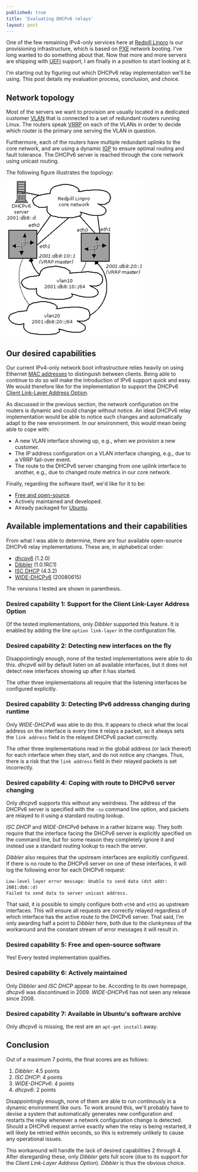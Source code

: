 ```yaml
---
published: true
title: 'Evaluating DHCPv6 relays'
layout: post
---
```


One of the few remaining IPv4-only services here at [Redpill
Linpro](http://www.redpill-linpro.com) is our provisioning infrastructure,
which is based on
[PXE](https://en.wikipedia.org/wiki/Preboot_Execution_Environment) network
booting. I've long wanted to do something about that. Now that more and more
servers are shipping with
[UEFI](https://en.wikipedia.org/wiki/Unified_Extensible_Firmware_Interface)
support, I am finally in a position to start looking at it.

I'm starting out by figuring out which DHCPv6 relay implementation we'll be
using. This post details my evaluation process, conclusion, and choice.

## Network topology

Most of the servers we want to provision are usually located in a dedicated
customer [VLAN](https://en.wikipedia.org/wiki/Virtual_LAN) that is connected to
a set of redundant routers running Linux. The routers speak
[VRRP](https://en.wikipedia.org/wiki/Virtual_Router_Redundancy_Protocol) on
each of the VLANs in order to decide which router is the primary one serving
the VLAN in question.

Furthermore, each of the routers have multiple redundant uplinks to the core
network, and are using a dynamic
[IGP](https://en.wikipedia.org/wiki/Interior_gateway_protocol) to ensure
optimal routing and fault tolerance. The DHCPv6 server is reached through the
core network using unicast routing.

The following figure illustrates the topology:

<a href="/images/20151102-dhcpv6-topology.png" class="fancybox" title="DHCPv6
topology"><img src="/images/20151102-dhcpv6-topology.png"/></a>

## Our desired capabilities

Our current IPv4-only network boot infrastructure relies heavily on using
Ethernet [MAC addresses](https://en.wikipedia.org/wiki/MAC_address) to
distinguish between clients. Being able to continue to do so will make the
introduction of IPv6 support quick and easy. We would therefore like for the
implementation to support the DHCPv6 [Client Link-Layer Address
Option](http://tools.ietf.org/html/rfc6939).

As discussed in the previous section, the network configuration on the routers
is dynamic and could change without notice. An ideal DHCPv6 relay
implementation would be able to notice such changes and automatically adapt to
the new environment. In our environment, this would mean being able to cope
with:

* A new VLAN interface showing up, e.g., when we provision a new customer.
* The IP address configuration on a VLAN interface changing, e.g., due to a
  VRRP fail-over event.
* The route to the DHCPv6 server changing from one uplink interface to another,
  e.g., due to changed route metrics in our core network.

Finally, regarding the software itself, we'd like for it to be:

* [Free and
  open-source](https://en.wikipedia.org/wiki/Free_and_open-source_software).
* Actively maintained and developed.
* Already packaged for [Ubuntu](http://www.ubuntu.com).

## Available implementations and their capabilities

From what I was able to determine, there are four available open-source DHCPv6
relay implementations. These are, in alphabetical order:

* [dhcpv6](https://fedorahosted.org/dhcpv6/) (1.2.0)
* [Dibbler](https://klub.com.pl/dhcpv6/) (1.0.1RC1)
* [ISC DHCP](https://www.isc.org/downloads/dhcp/) (4.3.2)
* [WIDE-DHCPv6](http://wide-dhcpv6.sourceforge.net/) (20080615)

The versions I tested are shown in parenthesis.

### Desired capability 1: Support for the Client Link-Layer Address Option

Of the tested implementations, only *Dibbler* supported this feature. It is
enabled by adding the line `option link-layer` in the configuration file.

### Desired capability 2: Detecting new interfaces on the fly

Disappointingly enough, none of the tested implementations were able to do
this.  *dhcpv6* will by default listen on all available interfaces, but it does
not detect new interfaces showing up after it has started.

The other three implementations all require that the listening interfaces be
configured explicitly.

### Desired capability 3: Detecting IPv6 addresss changing during runtime

Only *WIDE-DHCPv6* was able to do this. It appears to check what the local
address on the interface is every time it relays a packet, so it always sets
the `link address` field in the relayed DHCPv6 packet correctly.

The other three implementations read in the global address (or lack thereof)
for each interface when they start, and do not notice any changes. Thus, there
is a risk that the `link address` field in their relayed packets is set
incorrectly.

### Desired capability 4: Coping with route to DHCPv6 server changing

Only *dhcpv6* supports this without any weirdness. The address of the DHCPv6
server is specified with the `-su` command line option, and packets are relayed
to it using a standard routing lookup.

*ISC DHCP* and *WIDE-DHCPv6* behave in a rather bizarre way. They both require
that the interface facing the DHCPv6 server is explicitly specified on the
command line, but for some reason they completely ignore it and instead use a
standard routing lookup to reach the server.

*Dibbler* also requires that the upstream interfaces are explicitly configured.
If there is no route to the DHCPv6 server on one of these interfaces, it will
log the following error for each DHCPv6 request:

    Low-level layer error message: Unable to send data (dst addr: 2001:db8::d)
    Failed to send data to server unicast address.

That said, it is possible to simply configure both `eth0` and `eth1` as
upstream interfaces. This will ensure all requests are correctly relayed
regardless of which interface has the active route to the DHCPv6 server. That
said, I'm only awarding half a point to *Dibbler* here, both due to the
clunkyness of the workaround and the constant stream of error messages it will
result in.

### Desired capability 5: Free and open-source software

Yes! Every tested implementation qualifies.

### Desired capability 6: Actively maintained

Only *Dibbler* and *ISC DHCP* appear to be. According to its own homepage,
*dhcpv6* was discontinued in 2009. *WIDE-DHCPv6* has not seen any release since
2008.

### Desired capability 7: Available in Ubuntu's software archive

Only *dhcpv6* is missing, the rest are an `apt-get install` away.

## Conclusion

Out of a maximum 7 points, the final scores are as follows:

1. *Dibbler*: 4.5 points
2. *ISC DHCP*: 4 points
3. *WIDE-DHCPv6*: 4 points
4. *dhcpv6*: 2 points

Disappointingly enough, none of them are able to run continously in a dynamic
environment like ours. To work around this, we'll probably have to devise a
system that automatically generates new configuration and restarts the relay
whenever a network configuration change is detected. Should a DHCPv6 request
arrive exactly when the relay is being restarted, it will likely be retried
within seconds, so this is extremely unlikely to cause any operational issues.

This workaround will handle the lack of desired capabilities 2 through 4. After
disregarding these, only *Dibbler* gets full score (due to its support for the
*Client Link-Layer Address Option*). *Dibbler* is thus the obvious choice.
